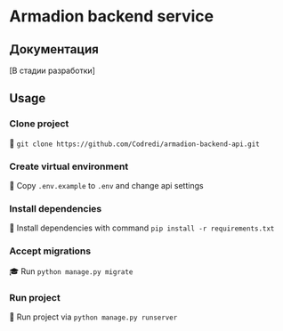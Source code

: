 # Armadion backend service

## Документация

[В стадии разработки]

## Usage

### Clone project

📌 `git clone https://github.com/Codredi/armadion-backend-api.git`

### Create virtual environment

🔑 Copy `.env.example` to `.env` and change api settings

### Install dependencies

📎 Install dependencies with command `pip install -r requirements.txt`

### Accept migrations

🎓 Run  `python manage.py migrate`

### Run project

🚀 Run project via `python manage.py runserver`
